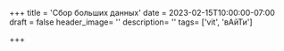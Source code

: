 +++
title = 'Сбор больших данных'
date = 2023-02-15T10:00:00-07:00
draft = false
header_image= ''
description= ''
tags= ['vit', 'вАйТи']

+++


